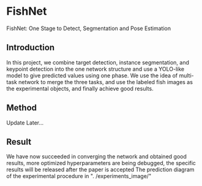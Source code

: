 # FishNet
FishNet: One Stage to Detect, Segmentation and Pose Estimation
## Introduction
In this project, we combine target detection, instance segmentation, and keypoint detection into the one network structure and use a YOLO-like model to give predicted values using one phase. We use the idea of multi-task network to merge the three tasks, and use the labeled fish images as the experimental objects, and finally achieve good results.
## Method
Update Later...
## Result
We have now succeeded in converging the network and obtained good results, more optimized hyperparameters are being debugged, the specific results will be released after the paper is accepted
The prediction diagram of the experimental procedure in ". /experiments_image/"
